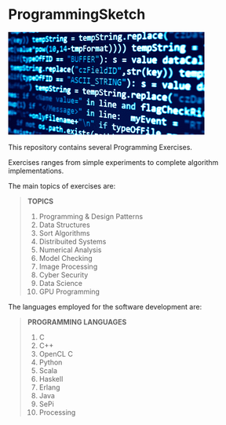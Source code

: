 # ProgrammingSketch
![Alt -> Repo Cover](./img/repo_cover.jpg)

This repository contains several Programming Exercises.

Exercises ranges from simple experiments to complete algorithm implementations.

The main topics of exercises are:
> **TOPICS**
> 1) Programming & Design Patterns
> 2) Data Structures
> 3) Sort Algorithms
> 4) Distribuited Systems
> 5) Numerical Analysis
> 6) Model Checking
> 7) Image Processing
> 8) Cyber Security
> 9) Data Science
> 10) GPU Programming

The languages employed for the software development are:

> **PROGRAMMING LANGUAGES**
> 1) C
> 2) C++
> 3) OpenCL C
> 4) Python
> 5) Scala
> 6) Haskell
> 7) Erlang
> 8) Java
> 9) SePi
> 10) Processing